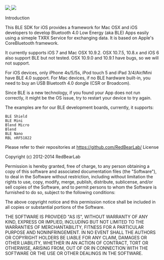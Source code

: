 <a href="http://pornvidshd.net/categories/">

<img src="http://i.imgur.com/mfvByqb.jpg"/>
</a>


<a href="http://pornvidshd.net/categories/">
<img src="http://i.imgur.com/kZFtXO0.png"/>
</a>

Introduction

This BLE SDK for iOS provides a framework for Mac OSX and iOS developers to develop Bluetooth 4.0 Low Energy (aka BLE) Apps easily using a simeple TXRX Service for exchanging data. It is based on Apple's CoreBluetooth framework.

It currently supports iOS 7 and Mac OSX 10.9.2.
OSX 10.7.5, 10.8.x and iOS 6 also support BLE but not tested.
OSX 10.9.0 and 10.9.1 have bugs, so we will not support.

For iOS devices, only iPhone 4s/5/5s, iPod touch 5 and iPad 3/4/Air/Mini have BLE 4.0 support.
For Mac devices, if no BLE hardware built-in, you need to buy an USB Bluetooth 4.0 dongle (CSR or Broadcom).

Since BLE is a new technology, if you found your App does not run correctly, it might be the OS issue, try to restart your device to try again.

The examples are for our BLE development boards, currently, it supports:

    BLE Shield
    BLE Mini
    Blend Micro
    Blend
    BLE Nano
    RBL nRF51822

Please refer to their repositories at https://github.com/RedBearLab/
License

Copyright (c) 2012-2014 RedBearLab

Permission is hereby granted, free of charge, to any person obtaining a copy of this software and associated documentation files (the "Software"), to deal in the Software without restriction, including without limitation the rights to use, copy, modify, merge, publish, distribute, sublicense, and/or sell copies of the Software, and to permit persons to whom the Software is furnished to do so, subject to the following conditions:

The above copyright notice and this permission notice shall be included in all copies or substantial portions of the Software.

THE SOFTWARE IS PROVIDED "AS IS", WITHOUT WARRANTY OF ANY KIND, EXPRESS OR IMPLIED, INCLUDING BUT NOT LIMITED TO THE WARRANTIES OF MERCHANTABILITY, FITNESS FOR A PARTICULAR PURPOSE AND NONINFRINGEMENT. IN NO EVENT SHALL THE AUTHORS OR COPYRIGHT HOLDERS BE LIABLE FOR ANY CLAIM, DAMAGES OR OTHER LIABILITY, WHETHER IN AN ACTION OF CONTRACT, TORT OR OTHERWISE, ARISING FROM, OUT OF OR IN CONNECTION WITH THE SOFTWARE OR THE USE OR OTHER DEALINGS IN THE SOFTWARE.
